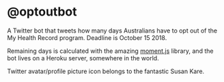 # @optoutbot

A Twitter bot that tweets how many days Australians have to opt out of the My Health Record program. Deadline is October 15 2018.

Remaining days is calculated with the amazing [moment.js][1] library, and the bot lives on a Heroku server, somewhere in the world.

Twitter avatar/profile picture icon belongs to the fantastic Susan Kare.

[1]:	https://expressjs.com/
